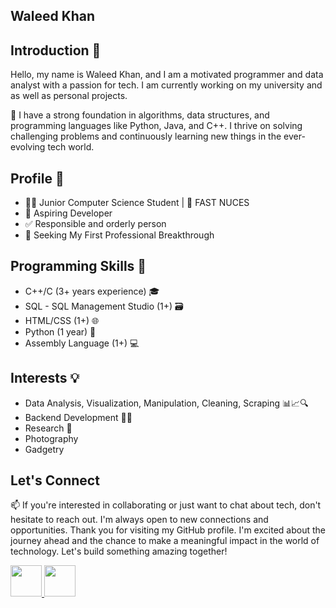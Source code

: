 ## Waleed Khan
## Introduction 👋

Hello, my name is Waleed Khan, and I am a motivated programmer and data analyst with a passion for tech. I am currently working on my university and as well as personal projects.

🧠 I have a strong foundation in algorithms, data structures, and programming languages like Python, Java, and C++. I thrive on solving challenging problems and continuously learning new things in the ever-evolving tech world.


## Profile 🌟

- 👨‍🎓 Junior Computer Science Student | 🏫 FAST NUCES  
- 🎯 Aspiring Developer
- ✅ Responsible and orderly person
- 🌟 Seeking My First Professional Breakthrough

## Programming Skills 🚀

- C++/C (3+ years experience) 🎓
- SQL - SQL Management Studio (1+) 🗃️
- HTML/CSS (1+) 🌐
- Python (1 year) 🐍
- Assembly Language (1+) 💻


## Interests 💡

- Data Analysis, Visualization, Manipulation, Cleaning, Scraping 📊📈🔍
- Backend Development 👨‍💻
- Research 🔬
- Photography
- Gadgetry

## Let's Connect
📫 If you're interested in collaborating or just want to chat about tech, don't hesitate to reach out. I'm always open to new connections and opportunities.
Thank you for visiting my GitHub profile. I'm excited about the journey ahead and the chance to make a meaningful impact in the world of technology. Let's build something amazing together!

<a href="https://www.linkedin.com/in/1waleedkhan/">
    <img height="50" src="https://cdn2.iconfinder.com/data/icons/social-icon-3/512/social_style_3_in-306.png"/>
</a>
<a>   </a>
<a href="https://twitter.com/waleedkhan157">
    <img height="50" src="https://cdn2.iconfinder.com/data/icons/social-media-2285/512/1_Twitter3_colored_svg-512.png"/>
</a>





